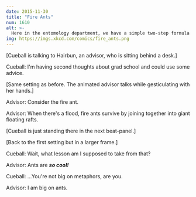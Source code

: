 ```yaml
---
date: 2015-11-30
title: "Fire Ants"
num: 1610
alt: >-
  Here in the entomology department, we have a simple two-step formula for answering any question: (1) ants are cool, and (2) we forgot the question because we were thinking about ants.
img: https://imgs.xkcd.com/comics/fire_ants.png
---
```

[Cueball is talking to Hairbun, an advisor, who is sitting behind a desk.]

Cueball: I'm having second thoughts about grad school and could use some advice.

[Same setting as before. The animated advisor talks while gesticulating with her hands.]

Advisor: Consider the fire ant.

Advisor: When there's a flood, fire ants survive by joining together into giant floating rafts.

[Cueball is just standing there in the next beat-panel.]

[Back to the first setting but in a larger frame.]

Cueball: Wait, what lesson am I supposed to take from that?

Advisor: Ants are ***so cool!***

Cueball: ...You're not big on metaphors, are you.

Advisor: I am big on ants.